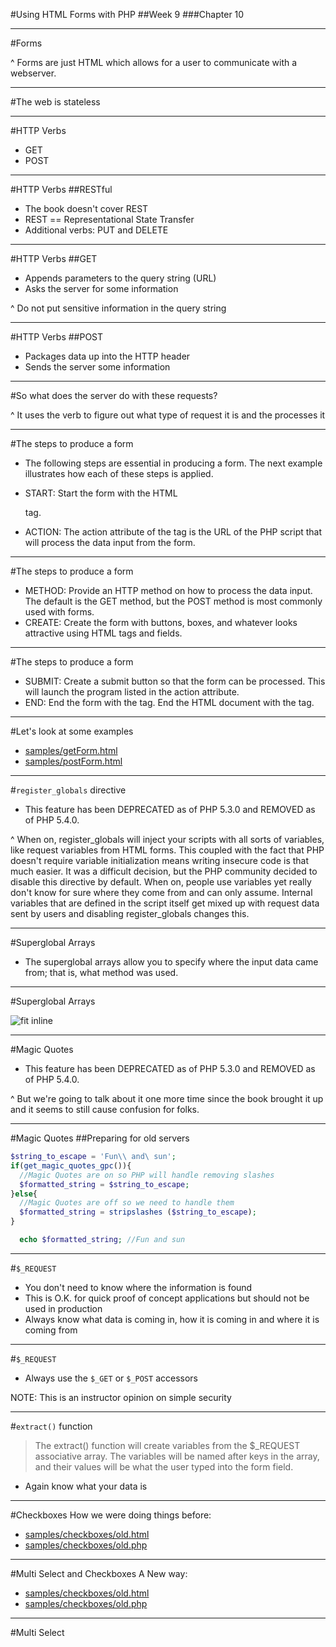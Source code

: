 #Using HTML Forms with PHP
##Week 9
###Chapter 10

---
#Forms

^ Forms are just HTML which allows for a user to communicate with a webserver.

---
#The web is stateless

---
#HTTP Verbs
* GET
* POST

---
#HTTP Verbs
##RESTful

* The book doesn't cover REST
* REST == Representational State Transfer
* Additional verbs: PUT and DELETE

---
#HTTP Verbs
##GET

* Appends parameters to the query string (URL)
* Asks the server for some information 

^ Do not put sensitive information in the query string

---
#HTTP Verbs
##POST

* Packages data up into the HTTP header
* Sends the server some information 

---
#So what does the server do with these requests?

^ It uses the verb to figure out what type of request it is and the processes it

---
#The steps to produce a form

* The following steps are essential in producing a form. The next example illustrates how each of these steps is applied.

* START: Start the form with the HTML <form> tag.
* ACTION: The action attribute of the <form> tag is the URL of the PHP script that will process the data input from the form.

---
#The steps to produce a form
* METHOD: Provide an HTTP method on how to process the data input. The default is the GET method, but the POST method is most commonly used with forms.
* CREATE: Create the form with buttons, boxes, and whatever looks attractive using HTML tags and fields.

---
#The steps to produce a form
* SUBMIT: Create a submit button so that the form can be processed. This will launch the program listed in the action attribute.
* END: End the form with the </form> tag. End the HTML document with the </html> tag.

---
#Let's look at some examples

* [samples/getForm.html](samples/getForm.html)
* [samples/postForm.html](samples/postForm.html)

---
#```register_globals``` directive
* This feature has been DEPRECATED as of PHP 5.3.0 and REMOVED as of PHP 5.4.0.

^ When on, register\_globals will inject your scripts with all sorts of variables, like request variables from HTML forms. This coupled with the fact that PHP doesn't require variable initialization means writing insecure code is that much easier. It was a difficult decision, but the PHP community decided to disable this directive by default. When on, people use variables yet really don't know for sure where they come from and can only assume. Internal variables that are defined in the script itself get mixed up with request data sent by users and disabling register\_globals changes this. 

---
#Superglobal Arrays
* The superglobal arrays allow you to specify where the input data came from; that is, what method was used.

---
#Superglobal Arrays

![fit inline](https://dl.dropboxusercontent.com/s/ph2vaomtzhdzlbh/2015-03-30%20at%2010.42%20PM.png)

---
#Magic Quotes

* This feature has been DEPRECATED as of PHP 5.3.0 and REMOVED as of PHP 5.4.0.

^ But we're going to talk about it one more time since the book brought it up and it seems to still cause confusion for folks.

---
#Magic Quotes
##Preparing for old servers

```php
$string_to_escape = 'Fun\\ and\ sun';
if(get_magic_quotes_gpc()){
  //Magic Quotes are on so PHP will handle removing slashes
  $formatted_string = $string_to_escape; 
}else{
  //Magic Quotes are off so we need to handle them
  $formatted_string = stripslashes ($string_to_escape);
}

  echo $formatted_string; //Fun and sun
```

---
#```$_REQUEST```

* You don't need to know where the information is found
* This is O.K. for quick proof of concept applications but should not be used in production
* Always know what data is coming in, how it is coming in and where it is coming from

---
#```$_REQUEST```

* Always use the ```$_GET``` or ```$_POST``` accessors

NOTE: This is an instructor opinion on simple security

---
#```extract()``` function
> The extract() function will create variables from the $_REQUEST associative array. The variables will be named after keys in the array, and their values will be what the user typed into the form field.

* Again know what your data is

---
#Checkboxes
How we were doing things before:
* [samples/checkboxes/old.html](samples/checkboxes/old.html)
* [samples/checkboxes/old.php](samples/checkboxes/old.php)

---
#Multi Select and Checkboxes
A New way:
* [samples/checkboxes/old.html](samples/checkboxes/old.html)
* [samples/checkboxes/old.php](samples/checkboxes/old.php)

---
#Multi Select
